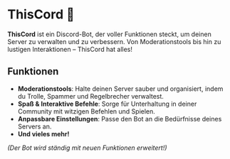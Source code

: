 # ThisCord 👥

**ThisCord** ist ein Discord-Bot, der voller Funktionen steckt, um deinen Server zu verwalten und zu verbessern. Von Moderationstools bis hin zu lustigen Interaktionen – ThisCord hat alles!

## Funktionen

- **Moderationstools**: Halte deinen Server sauber und organisiert, indem du Trolle, Spammer und Regelbrecher verwaltest.  
- **Spaß & Interaktive Befehle**: Sorge für Unterhaltung in deiner Community mit witzigen Befehlen und Spielen.  
- **Anpassbare Einstellungen**: Passe den Bot an die Bedürfnisse deines Servers an.  
- **Und vieles mehr!**  

*(Der Bot wird ständig mit neuen Funktionen erweitert!)*

